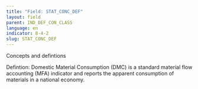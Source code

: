 ```yaml
---
title: "Field: STAT_CONC_DEF"
layout: field
parent: IND_DEF_CON_CLASS
language: en
indicator: 8-4-2
slug: STAT_CONC_DEF
---
```

Concepts and defintions

Defintion: Domestic Material Consumption (DMC) is a standard material flow accounting (MFA) indicator and reports the apparent consumption of materials in a national economy.